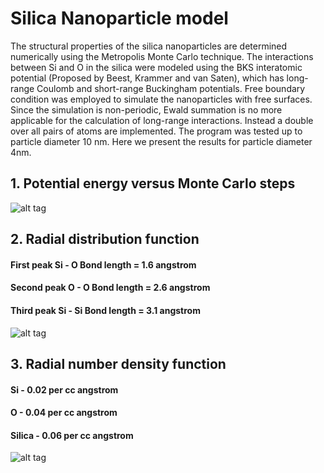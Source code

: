 # Silica Nanoparticle model

The structural properties  of the silica nanoparticles are determined numerically using the Metropolis Monte Carlo technique. The interactions between Si and O in the silica were modeled using the BKS interatomic potential (Proposed by Beest, Krammer and van Saten), which has long-range Coulomb and short-range Buckingham potentials. Free boundary condition was employed to simulate the nanoparticles with free surfaces. Since the simulation is non-periodic, Ewald summation is no more applicable for the calculation of long-range interactions. Instead a double over all pairs of atoms are implemented. The program was tested up to particle diameter 10 nm. Here we present the results for particle diameter 4nm.

## 1. Potential energy versus Monte Carlo steps
![alt tag](https://raw.githubusercontent.com/NaveenKaliannan/SilicaNanoparticles/master/output/graph/Energy.png)

## 2. Radial distribution function
#### First peak  Si - O Bond length  = 1.6 angstrom
#### Second peak O  - O Bond length  = 2.6 angstrom
#### Third peak  Si - Si Bond length = 3.1 angstrom

![alt tag](https://raw.githubusercontent.com/NaveenKaliannan/SilicaNanoparticles/master/output/graph/Total_RDF.png
)

## 3. Radial number density function
#### Si     - 0.02 per cc angstrom
#### O      - 0.04 per cc angstrom
#### Silica - 0.06 per cc angstrom


![alt tag](https://raw.githubusercontent.com/NaveenKaliannan/SilicaNanoparticles/master/output/graph/Density_profile.png)
